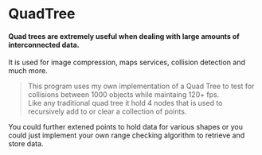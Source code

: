 # QuadTree
#### Quad trees are extremely useful when dealing with large amounts of interconnected data.
It is used for image compression, maps services, collision detection and much more.
> This program uses my own implementation of a Quad Tree to test for collisions between 1000 objects while maintaing 120+ fps.  
> Like any traditional quad tree it hold 4 nodes that is used to recursively add to or clear a collection of points.  

You could further extened points to hold data for various shapes or you could just implement your own range checking algorithm to retrieve and store data.
